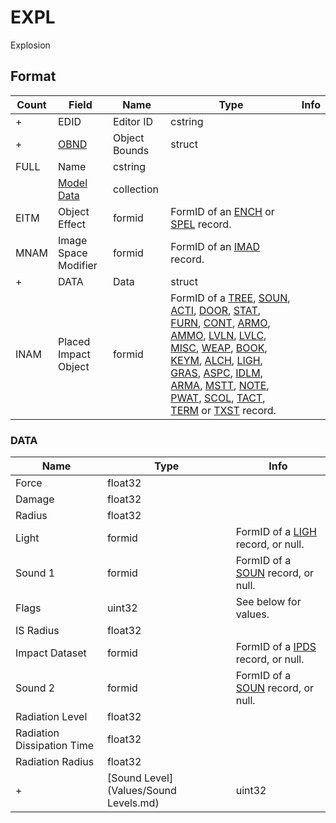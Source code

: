 EXPL
====

Explosion

## Format

Count | Field | Name | Type | Info
------|-------|------|------|-----
+ | EDID | Editor ID | cstring |
+ | [OBND](Fields/OBND.md) | Object Bounds | struct |
 | FULL | Name | cstring |
 | | [Model Data](Fields/Model.md) | collection |
 | EITM | Object Effect | formid | FormID of an [ENCH](ENCH.md) or [SPEL](SPEL.md) record.
 | MNAM | Image Space Modifier | formid | FormID of an [IMAD](IMAD.md) record.
+ | DATA | Data | struct |
 | INAM | Placed Impact Object | formid | FormID of a [TREE](TREE.md), [SOUN](SOUN.md), [ACTI](ACTI.md), [DOOR](DOOR.md), [STAT](STAT.md), [FURN](FURN.md), [CONT](CONT.md), [ARMO](ARMO.md), [AMMO](AMMO.md), [LVLN](LVLN.md), [LVLC](LVLC.md), [MISC](MISC.md), [WEAP](WEAP.md), [BOOK](BOOK.md), [KEYM](KEYM.md), [ALCH](ALCH.md), [LIGH](LIGH.md), [GRAS](GRAS.md), [ASPC](ASPC.md), [IDLM](IDLM.md), [ARMA](ARMA.md), [MSTT](MSTT.md), [NOTE](NOTE.md), [PWAT](PWAT.md), [SCOL](SCOL.md), [TACT](TACT.md), [TERM](TERM.md) or [TXST](TXST.md) record.

### DATA

Name | Type | Info
-----|------|-----
Force | float32 |
Damage | float32 |
Radius | float32 |
Light | formid | FormID of a [LIGH](LIGH.md) record, or null.
Sound 1 | formid | FormID of a [SOUN](SOUN.md) record, or null.
Flags | uint32 | See below for values.
IS Radius | float32 |
Impact Dataset | formid | FormID of a [IPDS](IPDS.md) record, or null.
Sound 2 | formid | FormID of a [SOUN](SOUN.md) record, or null.
Radiation Level | float32 |
Radiation Dissipation Time | float32 |
Radiation Radius | float32 |
+ | [Sound Level](Values/Sound Levels.md) | uint32 | Enum - see link for values.

